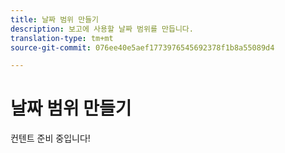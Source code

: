 ```yaml
---
title: 날짜 범위 만들기
description: 보고에 사용할 날짜 범위를 만듭니다.
translation-type: tm+mt
source-git-commit: 076ee40e5aef1773976545692378f1b8a55089d4

---
```



# 날짜 범위 만들기

컨텐트 준비 중입니다!
